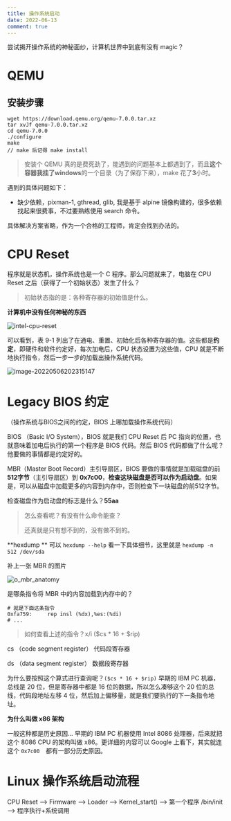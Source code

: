 ```yaml
---
title: 操作系统启动
date: 2022-06-13
comment: true
---
```


尝试揭开操作系统的神秘面纱，计算机世界中到底有没有 magic？

<!--more-->

# QEMU

## 安装步骤

```
wget https://download.qemu.org/qemu-7.0.0.tar.xz
tar xvJf qemu-7.0.0.tar.xz
cd qemu-7.0.0
./configure
make
// make 后记得 make install
```

> 安装个 QEMU 真的是费死劲了，能遇到的问题基本上都遇到了，而且**这个容器我挂了windows**的一个目录（为了保存下来），make 花了**3**小时。



遇到的具体问题如下：

- 缺少依赖，pixman-1, gthread, glib, 我是基于 alpine 镜像构建的，很多依赖找起来很费事，不过要熟练使用 search 命令。



具体解决方案省略，作为一个合格的工程师，肯定会找到办法的。



# CPU Reset

程序就是状态机，操作系统也是一个 C 程序。那么问题就来了，电脑在 CPU Reset 之后（获得了一个初始状态）发生了什么？



> 初始状态指的是：各种寄存器的初始值是什么。



**计算机中没有任何神秘的东西**

![intel-cpu-reset](https://s2.loli.net/2022/05/06/e6anlsRhC2BULVu.png)



可以看到，表 9-1 列出了在通电、重置、初始化后各种寄存器的值。这些都是**约定**，即硬件和软件约定好，每次加电后，CPU 状态设置为这些值，CPU 就是不断地执行指令，然后一步一步的加载出操作系统代码。



![image-20220506202315147](https://s2.loli.net/2022/05/06/9SzlH2nRchoykQL.png)



# Legacy BIOS 约定

（操作系统与BIOS之间的约定，BIOS 上哪加载操作系统代码）

BIOS （Basic I/O System），BIOS 就是我们 CPU Reset 后 PC 指向的位置，也就意味着加电后执行的第一个程序是 BIOS 代码。然后 BIOS  代码都做了什么呢？他要做的事情都是约定好的。



MBR（Master Boot Record）主引导扇区，BIOS 要做的事情就是加载磁盘的前**512字节**（主引导扇区）到 **0x7c00**，**检查这块磁盘是否可以作为启动盘**。如果是，可以从磁盘中加载更多的内容到内存中，否则检查下一块磁盘的前512字节。



检查磁盘作为启动盘的标志是什么？**55aa**

> 怎么查看呢？有没有什么命令能查？
>
> 还真就是只有想不到的，没有做不到的。

**hexdump ** 可以 `hexdump --help` 看一下具体细节，这里就是 `hexdump -n 512 /dev/sda	`



补上一张 MBR 的图片

![o_mbr_anatomy](https://s2.loli.net/2022/05/13/K9cL6sJ2etyP4QR.png)



是哪条指令将 MBR 中的内容加载到内存中的？

```assembly
# 就是下面这条指令
0xfa759:     rep insl (%dx),%es:(%di)
# ...
```

> 如何查看上述的指令？x/i ($cs * 16 + \$rip)

cs （code segment register） 代码段寄存器

ds （data segment register） 数据段寄存器

为什么要按照这个算式进行查询呢？`($cs * 16 + $rip)` 早期的 IBM PC 机器，总线是 20 位，但是寄存器中都是 16 位的数据，所以怎么凑够这个 20 位的总线，代码段地址左移 4 位，然后加上偏移量，就是我们要执行的下一条指令地址。



**为什么叫做 x86 架构**

一般这种都是历史原因... 早期的 IBM PC 机器使用 Intel 8086 处理器，后来就把这个 8086 CPU 的架构叫做 x86。更详细的内容可以 Google 上看下，其实就连这个 `0x7c00  `都有一部分历史原因。



# Linux 操作系统启动流程

CPU Reset --> Firmware --> Loader --> Kernel_start() --> 第一个程序 /bin/init --> 程序执行+系统调用



